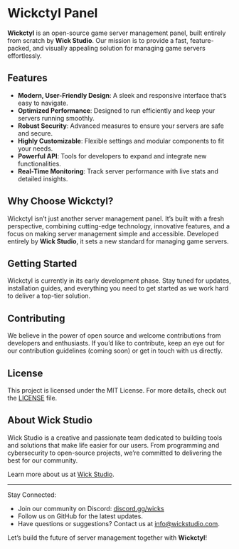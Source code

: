 # Wickctyl Panel

**Wickctyl** is an open-source game server management panel, built entirely from scratch by **Wick Studio**. Our mission is to provide a fast, feature-packed, and visually appealing solution for managing game servers effortlessly.

## Features

- **Modern, User-Friendly Design**: A sleek and responsive interface that’s easy to navigate.
- **Optimized Performance**: Designed to run efficiently and keep your servers running smoothly.
- **Robust Security**: Advanced measures to ensure your servers are safe and secure.
- **Highly Customizable**: Flexible settings and modular components to fit your needs.
- **Powerful API**: Tools for developers to expand and integrate new functionalities.
- **Real-Time Monitoring**: Track server performance with live stats and detailed insights.

## Why Choose Wickctyl?

Wickctyl isn’t just another server management panel. It’s built with a fresh perspective, combining cutting-edge technology, innovative features, and a focus on making server management simple and accessible. Developed entirely by **Wick Studio**, it sets a new standard for managing game servers.

## Getting Started

Wickctyl is currently in its early development phase. Stay tuned for updates, installation guides, and everything you need to get started as we work hard to deliver a top-tier solution.

## Contributing

We believe in the power of open source and welcome contributions from developers and enthusiasts. If you’d like to contribute, keep an eye out for our contribution guidelines (coming soon) or get in touch with us directly.

## License

This project is licensed under the MIT License. For more details, check out the [LICENSE](LICENSE) file.

## About Wick Studio

Wick Studio is a creative and passionate team dedicated to building tools and solutions that make life easier for our users. From programming and cybersecurity to open-source projects, we’re committed to delivering the best for our community.

Learn more about us at [Wick Studio](https://wick-studio.com/).

---

Stay Connected:

- Join our community on Discord: [discord.gg/wicks](https://discord.gg/wicks)
- Follow us on GitHub for the latest updates.
- Have questions or suggestions? Contact us at [info@wickstudio.com](mailto:info@wickstudio.com).

Let’s build the future of server management together with **Wickctyl**!